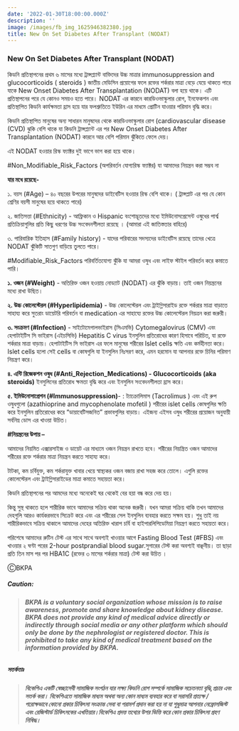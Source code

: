 ```yaml
---
date: '2022-01-30T18:00:00.000Z'
description: ''
image: /images/fb_img_1625946382380.jpg
title: New On Set Diabetes After Transplant (NODAT)
---
```


### **New On Set Diabetes After Transplant (NODAT)**

কিডনি প্রতিস্থাপনের প্রথম ৬ মাসের মধ্যে ট্রান্সপ্ল্যান্ট বাক্তিদের উচ্চ মাত্রার immunosuppression and glucocorticoids ( steroids ) জাতীয় মেডিসিন প্রয়োগের ফলে রক্তের শর্করার মাত্রা বেড়ে যেয়ে থাকতে পারে যাকে New Onset Diabetes After Transplantation (NODAT) বলা হয়ে থাকে। এটি প্রতিস্থাপনের পরে যে কোনও সময়ও হতে পারে। NODAT এর কারনে কারডিওভাস্কুলার রোগ, ইনফেকশন এবং প্রতিস্থাপিত কিডনি কার্যক্ষমতা হ্রাস হয়ে যার ফলশ্রুতিতে ইউরিন এর মাধমে প্রোটিন যাওয়ার পরিমান বৃদ্ধি করে।

কিডনি প্রতিস্থাপিত মানুষের অন্য সাধারন মানুষদের থেকে কারডিওভাস্কুলার রোগ (cardiovascular disease (CVD) ঝুকি বেশি থাকে যা কিডনি ট্রান্সপ্ল্যান্ট এর পর New Onset Diabetes After Transplantation (NODAT) কারনে আর বেশি পরিমান ঝুঁকিতে ফেলে দেয়।

এই NODAT হওয়ার রিস্ক ফ্যাক্টর দুই ভাগে ভাগ করা হয়ে থাকে।

\#Non_Modifiable_Risk_Factors (অপরিবর্তন যোগ্যরিস্ক ফ্যাক্টর) যা আমাদের নিয়ন্ত্রন করা সম্ভব না

**যার মধে রয়েছে-**

১. বয়স (#Age) – ৪০ বছরের উপরের মানুষদের ডাইবেটিস হওয়ার রিস্ক বেশি থাকে। ( ট্রান্সপ্লাট এর পর যে কোন শ্রেণির বয়সী মানুষের হয়ে থাকতে পারে)

২. জাতিসত্তা (#Ethnicity) - আফ্রিকান ও Hispanic বংশোদ্ভূতদের মধ্যে ইমিউনোসপ্রেসেন্ট ওষুধের পার্শ্ব প্রতিক্রিয়াগুলির প্রতি কিছু ধরণের উচ্চ সংবেদনশীলতা রয়েছে । (আমারা এই জাতিস্ততার বাহিরে)

৩. পারিবারিক ইতিহাস (#Family history) - যাদের পরিবারের সদস্যদের ডাইবেটিস রয়েছে তাদের খেত্রে NODAT ঝুঁকিটি সাতগুণ বাড়িয়ে তুলতে পারে।

\#Modifiable_Risk_Factors পরিবর্তিতযোগ্য ঝুঁকি যা আমরা ওষুধ এবং লাইফ স্টাইল পরিবর্তন করে কমাতে পারি।

**১. ওজন (#Weight)** - অতিরিক্ত ওজন হওয়ায় নোড্যাট (NODAT) এর ঝুঁকি বাড়ায়। তাই ওজন নিয়ন্ত্রনের মধ্যে রাখা উছিত।

**২. উচ্চ কোলেস্টেরল (#Hyperlipidemia)** - উচ্চ কোলেস্টেরল এবং ট্রাইগ্লিসারাইড রক্তে শর্করার মাত্রা বাড়াতে সাহায্য করে সুতরাং ডায়েটরি পরিবর্তন বা medication এর সাহায্যে রক্তের উচ্চ কোলেস্টেরল নিয়ত্রন করা জরুরী।

**৩. সংক্রমণ (#Infection)** - সাইটোমেগালভাইরাস (সিএমভি) Cytomegalovirus (CMV) এবং হেপাটাইটিস সি ভাইরাস (এইচসিভি) Hepatitis C virus ইনসুলিন প্রতিরোধের কারণ হিসাবে পরিচিত, যা রক্তে শর্করার মাত্রা বাড়ায়। হেপাটাইটিস সি ভাইরাস এর ফলে মানুষের শরীরের Islet cells ক্ষতি এবং কর্মহীনতা করে। Islet cells হলো সেই cells বা কোষগুলি যা ইনসুলিন নিঃসরণ করে, এমন হরমোন যা আপনার রক্তে চিনির পরিমাণ নিয়ন্ত্রণ করে।

**৪. এন্টি রিজেকশন ওষুধ (#Anti_Rejection_Medications) - Glucocorticoids (aka steroids)** ইনসুলিনের প্রতিরোধ ক্ষমতা বৃদ্ধি করে এবং ইনসুলিন সংবেদনশীলতা হ্রাস করে।

**৫. ইমিউনোসাপ্রেশন (#Immunosuppression)**- : ট্যাক্রোলিমাস (Tacrolimus ) এবং এই রুপ ওষুধগুলো (azathioprine and mycophenolate mofetil ) শরীরের islet cells কোষগুলির ক্ষতি করে ইনসুলিন প্রতিরোধের করে “ডায়াবেটিসজনিত” প্রভাবগুলির বাড়ায়। এইজন্য এইসব ওষুধ শরীরের প্রয়োজন অনুযায়ী সর্বনিম্ন ডোস এর খাওয়া উচিত।

**#নিয়ন্ত্রনের উপায় –**

আমাদের নিয়মিত এক্সারসাইজ ও ডায়েট এর মাধ্যমে ওজন নিয়ন্ত্রন রাখতে হবে। শরীরের নিয়ন্ত্রিত ওজন আমাদের শরীরের রক্তে শর্করার মাত্রা নিয়ন্ত্রন করতে সাহায্য করে।

টাটকা, কম চর্বিযুক্ত, কম শর্করাযুক্ত খাবার খেয়ে স্বাস্থ্যকর ওজন বজায় রাখা সহজ করে তোলে। এগুলি রক্তের কোলেস্টেরল এবং ট্রাইগ্লিসারাইডের মাত্রা কমাতে সহায়তা করে।

কিডনি প্রতিস্থাপনের পর আমদের মধ্যে অনেকেই ঘর থেকেই বের হয়া বন্ধ করে দেয় হয়।

কিন্তু সুস্থ থাকতে হলে শারীরিক ভাবে আমাদের সক্রিয় থাকা অনেক জরুরী। যখন আমরা সক্রিয় থাকি তখন আমাদের দেহগুলি আরও কার্যকরভাবে সিক্রেট করে এবং এর শরীরের সেল ইনসুলিন ব্যবহার করতে সক্ষম হয়। শুধু তাই নয় শারীরিকভাবে সক্রিয় থাকালে আমাদের দেহের অতিরিক্ত খারাপ চর্বি বা হাইপারলিপিডেমিয়া নিয়ন্ত্রণ করতে সহায়তা করে।

পরিশেষে আমাদের রুটিন টেস্ট এর সাথে সাথে অবশ্যই খাওয়ার আগে Fasting Blood Test (#FBS) এবং খাওয়ার ২ ঘণ্টা পরের 2-hour postprandial blood sugar.সুগারের টেস্ট করা অবশ্যই বাঞ্ছনীয়। তা ছাড়া প্রতি তিন মাস পর পর HBA1C (রক্তের ৩ মাসের শর্করার মাত্রা) টেস্ট করা উচিত ।

ⒸBKPA

##### **Caution:**

> ###### **BKPA is a voluntary social organization whose mission is to raise awareness, promote and share knowledge about kidney disease. BKPA does not provide any kind of medical advice directly or indirectly through social media or any other platform which should only be done by the nephrologist or registered doctor. This is prohibited to take any kind of medical treatment based on the information provided by BKPA.**

##### **সতর্কতাঃ**

> ###### **বিকেপিএ একটি স্বেচ্ছাসেবী সামাজিক সংগঠন যার লক্ষ্য কিডনি রোগ সম্পর্কে সামাজিক সচেতনতা বৃদ্ধি,প্রচার এবং সতর্ক করা। বিকেপিএতে সামাজিক মাধ্যম অথবা অন্য কোন মাধ্যম ব্যবহার করে বা সরাসরি প্রত্যক্ষ / পরোক্ষভাবে কোনো প্রকার চিকিৎসা সংক্রান্ত সেবা বা পরামর্শ প্রদান করা হয় না যা শুধুমাত্র আপনার নেফ্রোলজিস্ট এবং রেজিস্টার্ড চিকিৎসকের এখতিয়ার।বিকেপিএ প্রদত্ত তথ্যের উপর ভিত্তি করে কোন প্রকার চিকিৎসা গ্রহণ নিষিদ্ধ।**
